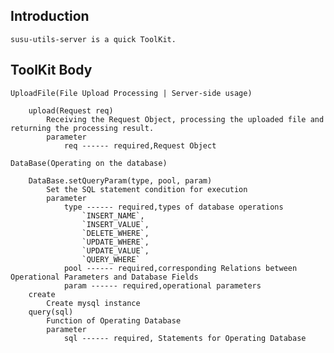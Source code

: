 ## Introduction

    susu-utils-server is a quick ToolKit.

## ToolKit Body

    UploadFile(File Upload Processing | Server-side usage)
        
        upload(Request req)
            Receiving the Request Object, processing the uploaded file and returning the processing result.
            parameter
                req ------ required,Request Object
    
    DataBase(Operating on the database)

        DataBase.setQueryParam(type, pool, param)
            Set the SQL statement condition for execution
            parameter
                type ------ required,types of database operations
                    `INSERT_NAME`, 
                    `INSERT_VALUE`, 
                    `DELETE_WHERE`, 
                    `UPDATE_WHERE`,
                    `UPDATE_VALUE`,
                    `QUERY_WHERE`
                pool ------ required,corresponding Relations between Operational Parameters and Database Fields
                param ------ required,operational parameters
        create
            Create mysql instance
        query(sql)
            Function of Operating Database
            parameter
                sql ------ required, Statements for Operating Database


